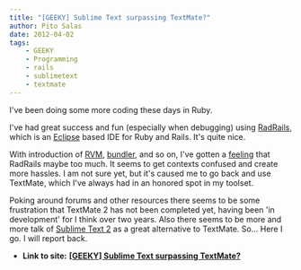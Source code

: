 ```yaml
---
title: "[GEEKY] Sublime Text surpassing TextMate?"
author: Pito Salas
date: 2012-04-02
tags:
    - GEEKY
    - Programming
    - rails
    - sublimetext
    - textmate
---
```


I've been doing some more coding these days in Ruby.

I've had great success and fun (especially when debugging) using
[RadRails](<http://www.aptana.com/products/radrails>), which is an
[Eclipse](<http://www.eclipse.org/>) based IDE for Ruby and Rails. It's quite
nice.

With introduction of [RVM](<http://beginrescueend.com/>),
[bundler](<http://gembundler.com/>), and so on, I've gotten a
[feeling](<https://encrypted.google.com/search?q=radrails%20rvm%20bundler&ie=utf-8&oe=utf-8>)
that RadRails maybe too much. It seems to get contexts confused and create
more hassles. I am not sure yet, but it's caused me to go back and use
TextMate, which I've always had in an honored spot in my toolset.

Poking around forums and other resources there seems to be some frustration
that TextMate 2 has not been completed yet, having been 'in development' for I
think over two years. Also there seems to be more and more talk of [Sublime
Text 2](<http://www.sublimetext.com/2>) as a great alternative to TextMate.
So… Here I go. I will report back.


* **Link to site:** **[[GEEKY] Sublime Text surpassing TextMate?](None)**
